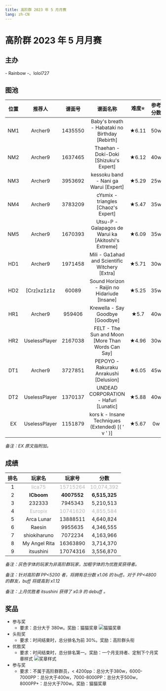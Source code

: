 ```yaml
---
title: 高阶群 2023 年 5 月月赛
lang: zh-CN
---
```


# 高阶群 2023 年 5 月月赛

## 主办

\- Rainbow \-、lolol727

## 图池

| 位置 | 推荐人 | 谱面号 | 谱面名称 | 难度⭐️ | 参考分数 |
| :-: | :-: | :-: | :-: | :-: | :-: |
| NM1 | Archer9 | 1435550 | Baby's breath - Habataki no Birthday [Rebirth] | ★6.11 | 50w |
| NM2 | Archer9 | 1637465 | Thaehan - Doki-Doki [Shizuku's Expert] | ★6.12 | 40w |
| NM3 | Archer9 | 3953692 | kessoku band - Nani ga Warui [Expert] | ★5.29 | 25w |
| NM4 | Archer9 | 3783209 | cYsmix - triangles [Chaoz's Expert] | ★5.47 | 35w |
| NM5 | Archer9 | 1670393 | Utsu-P - Galapagos de Warui ka [Akitoshi's Extreme] | ★6.09 | 35w |
| HD1 | Archer9 | 1971458 | Mili - Ga1ahad and Scientific Witchery [Extra] | ★5.71 | 30w |
| HD2 | [Crz]xz1z1z | 60089 | Sound Horizon - Raijin no Hidariude [Insane] | ★5.25 | 35w |
| HR1 | Archer9 | 959406 | Krewella - Say Goodbye [Goodbye] | ★5.7 | 40w |
| HR2 | UselessPlayer | 2167038 | FELT - The Sun and Moon [More Than Words Can Say] | ★4.96 | 30w |
| DT1 | Archer9 | 3727851 | PEPOYO - Rakuraku Anrakushi [Delusion] | ★6.05 | 45w |
| DT2 | UselessPlayer | 1370137 | UNDEAD CORPORATION - Hafuri [Lunatic] | ★5.88 | 40w |
| EX | UselessPlayer | 1151879 | kors k - Insane Techniques (Extended) [( ' v ' )] | ★5.67 | 0w |

*备注：EX 原文指附加。*

## 成绩

| 排名 | 玩家名 | 玩家号 | 分数 |
| :-: | :-: | :-: | :-: |
| 1 | <span style="color: #b7b7b7;">lica75</span> | <span style="color: #b7b7b7;">15715264</span> | <span style="color: #b7b7b7;">10,074,392</span> |
| 2 | **ICboom** | **4007552** | **6,515,325** |
| 3 | 232333 | 7945343 | 5,210,513 |
| 4 | <span style="color: #b7b7b7;">Europix</span> | <span style="color: #b7b7b7;">10741620</span> | <span style="color: #b7b7b7;">4,855,584</span> |
| 5 | Arca Lunar | 13888511 | 4,640,824 |
| 6 | Raesin | 9955635 | 4,346,555 |
| 7 | shiokiharuno | 7072234 | 4,163,966 |
| 8 | My Angel Rita | 16363890 | 3,714,370 |
| 9 | itsushini | 17074316 | 3,556,870 |

*备注：灰色字体的玩家为非高阶群玩家，加粗字体的为优胜奖获得者。*

*备注：针对高阶群 PP<5200 者，将拥有总分数 x1.06 的 buff。对于 PP<4800 的群友，buff 将提高到 x1.12*

*备注：上月优胜者 itsushini 获得了 x0.9 的 debuff 。*

## 奖品

- 参与奖
  - 要求：总分大于 380w。奖励：猫猫奖章 ![猫猫奖章](/images/HOC/HOC23MAY.png)
- 头衔奖
  - 要求：时间结束时，总分排名为前 30%。奖励：高阶群头衔
- 优胜奖
  - 要求：时间结束时，总分排名第一。奖励：一个月支持者、定制下个月奖章样式 ![奖章样式](/images/HOC/HOC23JUN0.png)
- 参与奖
  - 要求：不属于高阶群群员，< 4200pp：总分大于380w，6000-7000PP：总分大于400w，7000-8000PP：总分大于500w，8000PP+：总分大于700w。奖励：猫猫奖章
